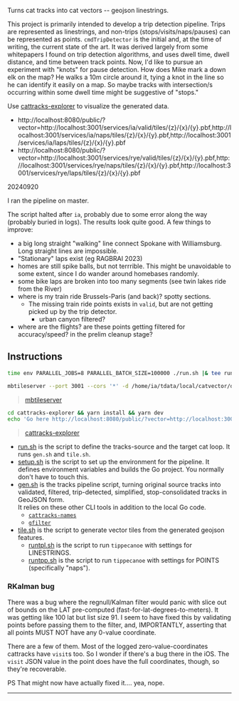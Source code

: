 Turns cat tracks into cat vectors -- geojson linestrings.

This project is primarily intended to develop a trip detection pipeline.
Trips are represented as linestrings, and non-trips (stops/visits/naps/pauses)
can be represented as points.
`cmdTripDetector` is the initial and, at the time of writing, the current state of the art.
It was derived largely from some whitepapers I found on trip detection algorithms, and
uses dwell time, dwell distance, and time between track points.
Now, I'd like to pursue an experiment with "knots" for pause detection.
How does Mike mark a down elk on the map? He walks a 10m circle around it, tying a knot in the line
so he can identify it easily on a map. So maybe tracks with intersection/s occurring within some dwell
time might be suggestive of "stops."

Use [cattracks-explorer](https://github.com/rotblauer/cattracks-explorer) to visualize the generated data.
- http://localhost:8080/public/?vector=http://localhost:3001/services/ia/valid/tiles/{z}/{x}/{y}.pbf,http://localhost:3001/services/ia/naps/tiles/{z}/{x}/{y}.pbf,http://localhost:3001/services/ia/laps/tiles/{z}/{x}/{y}.pbf
- http://localhost:8080/public/?vector=http://localhost:3001/services/rye/valid/tiles/{z}/{x}/{y}.pbf,http://localhost:3001/services/rye/naps/tiles/{z}/{x}/{y}.pbf,http://localhost:3001/services/rye/laps/tiles/{z}/{x}/{y}.pbf

20240920

I ran the pipeline on master.

The script halted after `ia`, probably due to some error along the way (probably buried in logs).
The results look quite good.
A few things to improve:
- a big long straight "walking" line connect Spokane with Williamsburg. Long straight lines are impossible.
- "Stationary" laps exist (eg RAGBRAI 2023)
- homes are still spike balls, but not terrrible. This might be unavoidable to some extent, since I do wander around homebases randomly.
- some bike laps are broken into too many segments (see twin lakes ride from the River)
- where is my train ride Brussels-Paris (and back)? spotty sections.
  - The missing train ride points exists in `valid`, but are not getting picked up by the trip detector.
    - urban canyon filtered?
- where are the flights? are these points getting filtered for accuracy/speed? in the prelim cleanup stage?

## Instructions

```sh
time env PARALLEL_JOBS=8 PARALLEL_BATCH_SIZE=100000 ./run.sh |& tee run.out
```

```sh
mbtileserver --port 3001 --cors '*' -d /home/ia/tdata/local/catvector/direct-master --verbose --enable-fs-watch
```
> [mbtileserver](https://github.com/rotblauer/mbtileserver)

```sh
cd cattracks-explorer && yarn install && yarn dev
echo 'Go here http://localhost:8080/public/?vector=http://localhost:3001/services/ia/laps/tiles/{z}/{x}/{y}.pbf,http://localhost:3001/services/ia/naps/tiles/{z}/{x}/{y}.pbf,http://localhost:3001/services/ia/valid/tiles/{z}/{x}/{y}.pbf'
```
> [cattracks-explorer](https://github.com/rotblauer/cattracks-explorer)


- [run.sh](run.sh) is the script to define the tracks-source and the target cat loop. It runs `gen.sh` and `tile.sh`. 
- [setup.sh](setup.sh) is the script to set up the environment for the pipeline. It defines environment variables and builds the Go project.
  You normally don't have to touch this.
- [gen.sh](gen.sh) is the tracks pipeline script, turning original source tracks into validated, filtered, trip-detected, simplified, stop-consolidated tracks in GeoJSON form.   
  It relies on these other CLI tools in addition to the local Go code. 
  - [`cattracks-names`](https://github.com/rotblauer/cattracks-names)
  - [`gfilter`](https://github.com/rotblauer/gfilter)
- [tile.sh](tile.sh) is the script to generate vector tiles from the generated geojson features.
  - [runtpl.sh](runtpl.sh) is the script to run `tippecanoe` with settings for LINESTRINGS.
  - [runtpp.sh](runtpp.sh) is the script to run `tippecanoe` with settings for POINTS (specifically "naps").


### RKalman bug
There was a bug where the regnull/Kalman filter would panic
with slice out of bounds on the LAT pre-computed (fast-for-lat-degrees-to-meters).
It was getting like 100 lat but list size 91. 
I seem to have fixed this by validating points before passing them to the filter,
and, IMPORTANTLY, asserting that all points MUST NOT have any 0-value coordinate.

There are a few of them. Most of the logged zero-value-coordinates cattracks
have `visit`s too. So I wonder if there's a bug there in the iOS. The `visit` JSON value in the point does have the full coordinates, though, so they're recoverable.

PS That might now have actually fixed it.... yea, nope.

---
